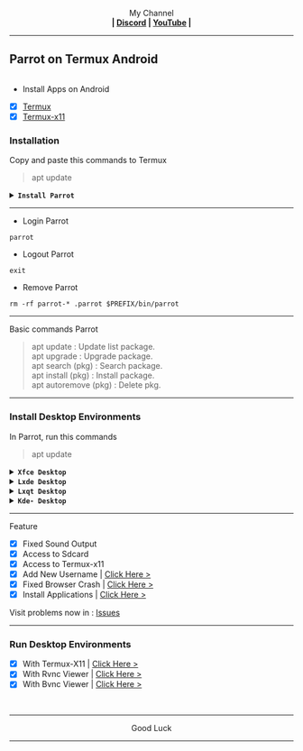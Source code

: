 <p align="center">My Channel</br><b>
| <a href="https://discord.gg/GCehyym">Discord</a> | <a href="https://youtube.com/@layargeser">YouTube</a> |</b></p>

---
## Parrot on Termux Android
<img src="">

* Install Apps on Android
- [x] [Termux](https://play.google.com/store/apps/details?id=com.termux)
- [x] [Termux-x11](https://github.com/termux/termux-x11/releases)

### Installation

Copy and paste this commands to Termux
> apt update

<details><summary><b><code>Install Parrot</code></b></summary></br>

> apt install wget
- [x] Parrot (Latest-release)

Rootfs : Armhf, Arm64, i386, Amd64
```
wget https://raw.githubusercontent.com/wahasa/Parrot/refs/heads/main/Install/parrot.sh ; chmod +x parrot.sh ; ./parrot.sh
```
</details>

---
* Login Parrot
```
parrot
```

* Logout Parrot
```
exit
```

* Remove Parrot
```
rm -rf parrot-* .parrot $PREFIX/bin/parrot
```

---
Basic commands Parrot
> apt update : Update list package.</br>
> apt upgrade : Upgrade package.</br>
> apt search (pkg) : Search package.</br>
> apt install (pkg) : Install package.</br>
> apt autoremove (pkg) : Delete pkg.</br>

---
### Install Desktop Environments

In Parrot, run this commands
> apt update

<details><summary><b><code>Xfce Desktop</code></b></summary></br>

```
apt install udisks2 -y ; echo "" > /var/lib/dpkg/info/udisks2.postinst ; apt-mark hold udisks2
```
```
apt install xfce4 xfce4-goodies xfce4-terminal parole gst-libav -y ; apt install tigervnc-standalone-server dbus-x11 -y
```
</details>

<details><summary><b><code>Lxde Desktop</code></b></summary></br>

```
apt install udisks2 -y ; echo "" > /var/lib/dpkg/info/udisks2.postinst ; apt-mark hold udisks2
```
```
apt install lxde lxterminal -y ; apt install tigervnc-standalone-server dbus-x11 -y ; mv /usr/bin/lxpolkit /usr/bin/lxpolkit.bak
```
</details>

<details><summary><b><code>Lxqt Desktop</code></b></summary></br>

```
apt install udisks2 -y ; echo "" > /var/lib/dpkg/info/udisks2.postinst ; apt-mark hold udisks2
```
```
apt install lxqt qterminal -y ; apt install tigervnc-standalone-server dbus-x11 -y
```
</details>

<details><summary><b><code>Kde- Desktop</code></b></summary></br>

```
apt install udisks2 -y ; echo "" > /var/lib/dpkg/info/udisks2.postinst ; apt-mark hold udisks2
```
```
apt install kde-plasma-desktop konsole -y ; apt install tigervnc-standalone-server dbus-x11 -y
```
</details>

---
Feature
- [x] Fixed Sound Output
- [x] Access to Sdcard
- [x] Access to Termux-x11
- [x] Add New Username     | [Click Here >](https://github.com/wahasa/Parrot/blob/main/Patch/AddUser.md#add-username-on-parrot)
- [x] Fixed Browser Crash  | [Click Here >](https://github.com/wahasa/Parrot/blob/main/Apps/Firefoxfix.md#fixed-firefox-on-parrot)
- [x] Install Applications | [Click Here >](https://github.com/wahasa/Parrot/tree/main/Apps#list-applications)

Visit problems now in : [Issues](https://github.com/wahasa/Parrot/issues)

---
### Run Desktop Environments
- [x] With Termux-X11  | [Click Here >](https://github.com/wahasa/Parrot/blob/main/Patch/Termux-X11.md#termux-x11-on-parrot)
- [x] With Rvnc Viewer | [Click Here >](https://github.com/wahasa/Parrot/blob/main/Patch/RvncViewer.md#rvnc-viewer-on-parrot)
- [x] With Bvnc Viewer | [Click Here >](https://github.com/wahasa/Parrot/blob/main/Patch/BvncViewer.md#bvnc-viewer-on-parrot)
</br>

---
<p align="center">Good Luck</p>

---
